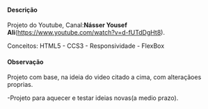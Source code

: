 #### Descrição

Projeto do Youtube, Canal:**Násser Yousef Ali**(https://www.youtube.com/watch?v=d-fUTdDgHt8). 

Conceitos: HTML5 - CCS3 - Responsividade - FlexBox



#### Observação

Projeto com base, na ideia do video citado a cima, com alteraçãoes proprias.

-Projeto para aquecer e testar ideias novas(a medio prazo).

